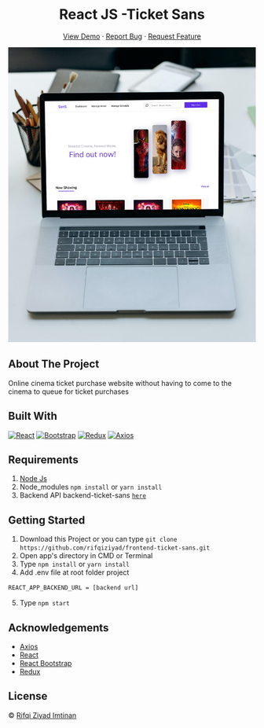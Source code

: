 <h1 align='center'>React JS -Ticket Sans</h1>
  <p align="center">
    <a href=#>View Demo</a>
    ·
    <a href="https://github.com/rifqiziyad/frontend-ticket-sans/issues">Report Bug</a>
    ·
    <a href="https://github.com/rifqiziyad/frontend-ticket-sans/pulls">Request Feature</a>
  </p>

![Image Banner](src/assets/img/bannerm.jpg)

## About The Project

Online cinema ticket purchase website without having to come to the cinema to queue for ticket purchases

## Built With

[![React](https://img.shields.io/badge/React-v17.0.2-blue)](https://github.com/facebook/react)
[![Bootstrap](https://img.shields.io/badge/Bootstrap-v4.6.x-blue)](https://github.com/react-bootstrap/react-bootstrap)
[![Redux](https://img.shields.io/badge/redux-v4.1.0-yellowgreen)](https://redux.js.org/)
[![Axios](https://img.shields.io/badge/axios-v0.21.0-lightgrey)](https://www.npmjs.com/package/axios)

## Requirements

1. <a href="https://nodejs.org/en/download/">Node Js</a>
2. Node_modules `npm install` or `yarn install`
3. Backend API backend-ticket-sans [`here`](https://github.com/rifqiziyad/backend-ticket-sans)

## Getting Started

1. Download this Project or you can type `git clone https://github.com/rifqiziyad/frontend-ticket-sans.git`
2. Open app's directory in CMD or Terminal
3. Type `npm install` or `yarn install`
4. Add .env file at root folder project

```sh
REACT_APP_BACKEND_URL = [backend url]
```

5. Type `npm start`

## Acknowledgements

- [Axios](https://www.npmjs.com/package/axios)
- [React](https://reactjs.org/)
- [React Bootstrap](https://react-bootstrap.github.io/)
- [Redux](https://redux.js.org/)

## License

© [Rifqi Ziyad Imtinan](https://github.com/rifqiziyad)

